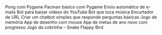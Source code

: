 Pong com Pygame
Pacman básico com Pygame
Envio automático de e-mails
Bot para baixar vídeos do YouTube
Bot que toca música
Encurtador de URL
Criar um chatbot simples que responde perguntas básicas
Jogo de memória
App de desenho com mouse
App de metas de ano novo com progresso
Jogo da cobrinha – Snake
Flappy Bird
